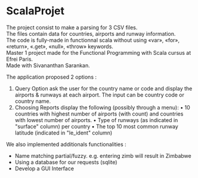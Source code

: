 # ScalaProjet

The project consist to make a parsing for 3 CSV files.  
The files contain data for countries, airports and runway information.  
The code is fully-made in functionnal scala without using «var», «for», «return», «.get», «null», «throw» keywords.  
Master 1 project made for the Functional Programming with Scala cursus at Efrei Paris.  
Made with Sivananthan Sarankan.  

The application proposed 2 options :
1. Query Option ask the user for the country name or code and display the airports & runways at each airport. The input can be country code or country name.
2. Choosing Reports display the following (possibly through a menu):
  • 10 countries with highest number of airports (with count) and countries  with lowest number of airports.
  • Type of runways (as indicated in "surface" column) per country
  • The top 10 most common runway latitude (indicated in "le_ident" column)

We also implemented additionals functionalities :
* Name matching partial/fuzzy. e.g. entering zimb will result in Zimbabwe
* Using a database for our requests (sqlite)
* Develop a GUI Interface
